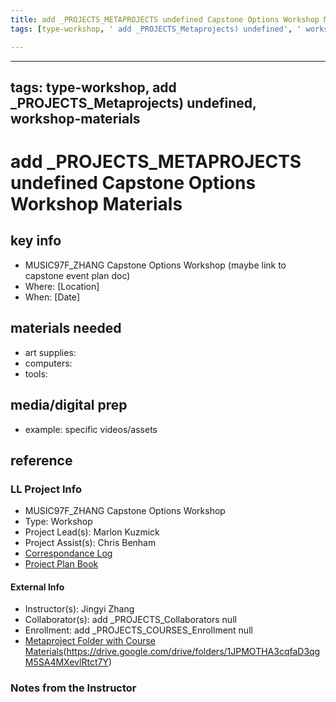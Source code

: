 ```yaml
---
title: add _PROJECTS_METAPROJECTS undefined Capstone Options Workshop Materials
tags: [type-workshop, ' add _PROJECTS_Metaprojects) undefined', ' workshop-materials']

---
```


---
tags: type-workshop, add _PROJECTS_Metaprojects) undefined, workshop-materials
---

#  add _PROJECTS_METAPROJECTS undefined Capstone Options Workshop Materials

## key info
- MUSIC97F_ZHANG Capstone Options Workshop (maybe link to capstone event plan doc)
- Where: [Location]
- When: [Date]

## materials needed

* art supplies: 
* computers: 
* tools: 
   
## media/digital prep
* example: specific videos/assets 


## reference
### LL Project Info
* MUSIC97F_ZHANG Capstone Options Workshop
* Type: Workshop
* Project Lead(s): Marlon Kuzmick
* Project Assist(s): Chris Benham
* [Correspondance Log](https://docs.google.com/document/d/1g-WwxJuoQmfIfFtW6Kw9aBkEqdKiG7pUF5wn00BLqWU/edit#heading=h.3kumn4ozsvf0)
* [Project Plan Book](https://hackmd.io/@ll-23-24/r1hCgWrRn)

#### External Info
* Instructor(s): Jingyi Zhang
* Collaborator(s): add _PROJECTS_Collaborators null
* Enrollment: add _PROJECTS_COURSES_Enrollment null
* [Metaproject Folder with Course Materials](https://drive.google.com/drive/folders/1JPMOTHA3cqfaD3qgM5SA4MXevlRtct7Y)(https://drive.google.com/drive/folders/1JPMOTHA3cqfaD3qgM5SA4MXevlRtct7Y)

### Notes from the Instructor

